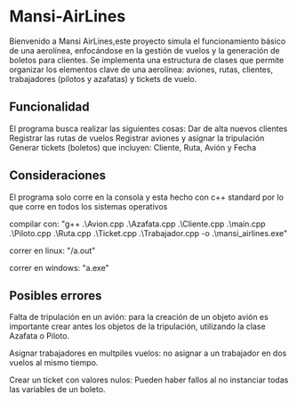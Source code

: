 # Mansi-AirLines
Bienvenido a Mansi AirLines,este proyecto simula el funcionamiento básico de una aerolínea, enfocándose en la gestión de vuelos y la generación de boletos para clientes. Se implementa una estructura de clases que permite organizar los elementos clave de una aerolínea: aviones, rutas, clientes, trabajadores (pilotos y azafatas) y tickets de vuelo.

## Funcionalidad
El programa busca realizar las siguientes cosas:
Dar de alta nuevos clientes
Registrar las rutas de vuelos
Registrar aviones y asignar la tripulación
Generar tickets (boletos) que incluyen: Cliente, Ruta, Avión y Fecha

## Consideraciones
El programa solo corre en la consola y esta hecho con c++ standard por lo que corre en todos los sistemas operativos

compilar con: "g++ .\Avion.cpp .\Azafata.cpp .\Cliente.cpp .\main.cpp .\Piloto.cpp .\Ruta.cpp .\Ticket.cpp .\Trabajador.cpp -o .\mansi_airlines.exe"

correr en linux: "/a.out"

correr en windows: "a.exe"

## Posibles errores
Falta de tripulación en un avión: para la creación de un objeto avión es importante crear antes los objetos de la tripulación, utilizando la clase Azafata o Piloto.

Asignar trabajadores en multpiles vuelos: no asignar a un trabajador en dos vuelos al mismo tiempo.

Crear un ticket con valores nulos: Pueden haber fallos al no instanciar todas las variables de un boleto.
